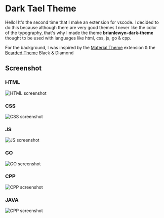 # Dark Tael Theme

Hello! It's the second time that I make an extension for vscode. I decided to do this because although there are very good themes I never like the color of the typography, that's why I made the theme **brianlewyn-dark-theme** thought to be used with languages like html, css, js, go & cpp.

For the background, I was inspired by the [Material Theme](https://marketplace.visualstudio.com/items?itemName=Equinusocio.vsc-material-theme) extension & the [Bearded Theme](https://marketplace.visualstudio.com/items?itemName=BeardedBear.beardedtheme) Black & Diamond

## Screenshot

### HTML
![HTML screenshot](https://raw.githubusercontent.com/brianlewyn/vscode_dark-teal-theme/main/img/HTML.png)

### CSS
![CSS screenshot](https://raw.githubusercontent.com/brianlewyn/vscode_dark-teal-theme/main/img/CSS.png)

### JS
![JS screenshot](https://raw.githubusercontent.com/brianlewyn/vscode_dark-teal-theme/main/img/JS.png)

### GO
![GO screenshot](https://raw.githubusercontent.com/brianlewyn/vscode_dark-teal-theme/main/img/GO.png)

### CPP
![CPP screenshot](https://raw.githubusercontent.com/brianlewyn/vscode_dark-teal-theme/main/img/CPP.png)

### JAVA
![CPP screenshot](https://raw.githubusercontent.com/brianlewyn/vscode_dark-teal-theme/main/img/JAVA.png)